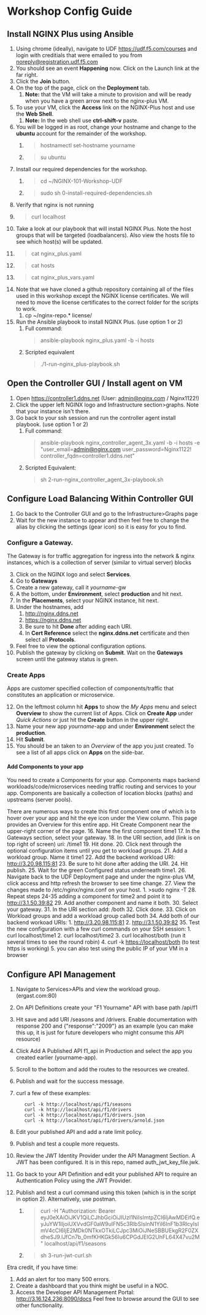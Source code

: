 # Workshop Config Guide

## Install NGINX Plus using Ansible

1. Using chrome (ideally), navigate to UDF <https://udf.f5.com/courses> and login with creditials that were emailed to you from noreply@registration.udf.f5.com
2. You should see an event **Happening** now. Click on the Launch link at the far right.
3. Click the **Join** button.
4. On the top of the page, click on the **Deployment** tab. 
   1. **Note:** that the VM will take a minute to provision and will be ready when you have a green arrow next to the nginx-plus VM.
5. To use your VM, click the **Access** link on the NGINX-Plus host and use the **Web Shell**.
   1. **Note:** In the web shell use **ctrl-shift-v** paste.
7. You will be logged in as root, change your hostname and change to the **ubuntu** account for the remainder of the workshop.
   1. >hostnamectl set-hostname yourname
   2. >su ubuntu
8. Install our required dependencies for the workshop.
   1. >cd ~/NGINX-101-Workshop-UDF
   2. >sudo sh 0-install-required-dependencies.sh
9. Verify that nginx is not running
10. >curl localhost
11. Take a look at our playbook that will install NGINX Plus. Note the host groups that will be targeted (loadbalancers). Also view the hosts file to see which host(s) will be updated.
12. >cat nginx_plus.yaml
13. >cat hosts
14. >cat nginx_plus_vars.yaml
15. Note that we have cloned a github repository containing all of the files used in this workshop except the NGINX license certificates. We will need to move the license certificates to the correct folder for the scripts to work.
    1. cp ~/nginx-repo.* license/
16. Run the Ansible playbook to install NGINX Plus. (use option 1 or 2)
    1. Full command:
         >ansible-playbook nginx_plus.yaml -b -i hosts
    2. Scripted equivalent
         >./1-run-nginx_plus-playbook.sh

## Open the Controller GUI / Install agent on VM

1. Open <https://controller1.ddns.net> (User: admin@nginx.com / Nginx1122!)
2. Click the upper left NGINX logo and Infrastructure section>graphs. Note that your instance isn't there.
3. Go back to your ssh session and run the controller agent install playbook. (use option 1 or 2)
    1. Full command:
       >ansible-playbook nginx_controller_agent_3x.yaml -b -i hosts -e "user_email=admin@nginx.com user_password=Nginx1122! controller_fqdn=controller1.ddns.net"
    2. Scripted Equivalent:
       >sh 2-run-nginx_controller_agent_3x-playbook.sh

## Configure Load Balancing Within Controller GUI

1. Go back to the Controller GUI and go to the Infrastructure>Graphs page
2. Wait for the new instance to appear and then feel free to change the alias by clicking the settings (gear icon) so it is easy for you to find.

### Configure a Gateway.

The Gateway is for traffic aggregation for ingress into the network & nginx instances, which is a collection of server (similar to virtual server) blocks 

3. Click on the NGINX logo and select **Services**.
4. Go to **Gateways**
5. Create a new gateway, call it *yourname*-gw
6. A the bottom, under **Environment**, select **production** and hit next.
7. In the **Placements**, select your NGINX instance, hit next.
8. Under the hostnames, add
   1. http://nginx.ddns.net
   2. https://nginx.ddns.net
   3. Be sure to hit **Done** after adding each URI.
   4. In **Cert Reference** select the **nginx.ddns.net** certificate and then select all **Protocols**.
10. Feel free to view the optional configuration options.
11. Publish the gateway by clicking on **Submit**. Wait on the **Gateways** screen until the gateway status is green.

### Create Apps

Apps are customer specified collection of components/traffic that constitutes an application or microservice. 

12. On the leftmost column hit **Apps** to show the *My Apps* menu and select **Overview** to show the current list of Apps.  Click on  **Create App** under *Quick Actions* or just hit the **Create** button in the upper right.
13. Name your new app *yourname*-app and under **Environment** select the **production**.
14. Hit **Submit**.
15. You should be an taken to an *Overview* of the app you just created.  To see a list of all apps click on **Apps** on the side-bar. 
 
 #### Add Components to your app
 
You need to create a Components for your app. Components maps backend workloads/code/microservices needing traffic routing and services to your app. Components are basically a collection of location blocks (paths) and upstreams (server pools).

There are numerous ways to create this first component one of which is to hover over your app and hit the eye icon under the View column. This page provides an Overview for this entire app. Hit Create Component near the upper-right corner of the page.
16. Name the first component time1
17. In the Gateways section, select your gateway.
18. In the URI section, add (link is on top right of screen) uri: /time1
19. Hit done.
20. Click next through the optional configuration items until you get to workload groups.
21. Add a workload group. Name it time1
22. Add the backend workload URI: <http://3.20.98.115:81>
23. Be sure to hit done after adding the URI.
24. Hit publish.
25. Wait for the green Configured status underneath time1.
26. Navigate back to the UDF Deployment page and under the nginx-plus VM, click access and http refresh the browser to see time change.
27. View the changes made to /etc/nginx/nginx.conf on your host.
    1. >sudo nginx -T
28. Repeat steps 24-35 adding a component for time2 and point it to <http://3.1.50.39:82>
29. Add another component and name it both.
30. Select your gateway.
31. In the URI section add: /both
32. Click done.
33. Click on Workload groups and add a workload group called both
34. Add both of our backend workoad URIs:
    1. <http://3.20.98.115:81>
    2. <http://3.1.50.39:82>
35. Test the new configuration with a few curl commands on your SSH session:
    1. curl localhost/time1
    2. curl localhost/time2
    3. curl localhost/both (run it several times to see the round robin)
    4. curl -k <https://localhost/both> (to test https is working)
    5. you can also test using the public IP of your VM in a browser

## Configure API Management

1. Navigate to Services>APIs and view the workload group. (ergast.com:80)
2. On API Definitions create your "F1 Yourname" API with base path /api/f1
3. Hit save and add URI /seasons and /drivers. Enable documentation with response 200 and {"response":"2009"} as an example (you can make this up, it is just for future developers who might consume this API resource)
4. Click Add A Published API f1_api in Production and select the app you created earlier (yourname-app).
5. Scroll to the bottom and add the routes to the resources we created.
6. Publish and wait for the success message.
7. curl a few of these examples:

   ```
      curl -k http://localhost/api/f1/seasons
      curl -k http://localhost/api/f1/drivers
      curl -k http://localhost/api/f1/drivers.json
      curl -k http://localhost/api/f1/drivers/arnold.json
   ```

8. Edit your published API and add a rate limit policy.
9. Publish and test a couple more requests.
10. Review the JWT Identity Provider under the API Managment Section. A JWT has been configured. It is in this repo, named auth_jwt_key_file.jwk.
11. Go back to your API Definition and edit your published API to require an Authentication Policy using the JWT Provider.
12. Publish and test a curl command using this token (which is in the script in option 2). Alternatively, use postman.
    1. >curl -H "Authorization: Bearer eyJ0eXAiOiJKV1QiLCJhbGciOiJIUzI1NiIsImtpZCI6IjAwMDEifQ.eyJuYW1lIjoiUXVvdGF0aW9uIFN5c3RlbSIsInN1YiI6InF1b3RlcyIsImV4cCI6IjE2MDk0NTkxOTkiLCJpc3MiOiJNeSBBUEkgR2F0ZXdheSJ9.lJfCn7b_0mfKHKGk56Iu6CPGdJElG2UhFL64X47vu2M" localhost/api/f1/seasons
    2. >sh 3-run-jwt-curl.sh

Etra credit, if you have time:

1. Add an alert for too many 500 errors.
2. Create a dashboard that you think might be useful in a NOC.
3. Access the Developer API Management Portal: <http://3.16.124.236:8090/docs>
Feel free to browse around the GUI to see other functionality.
